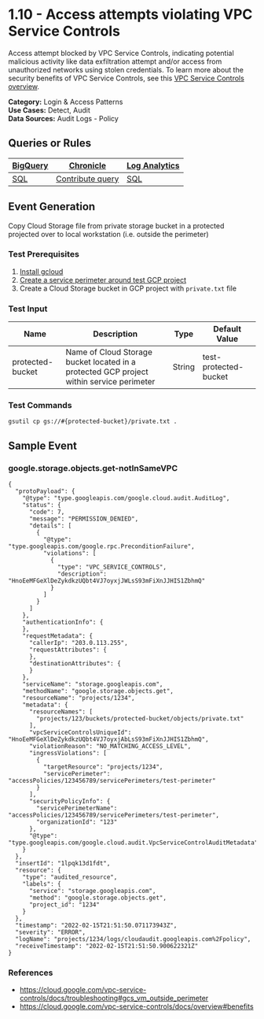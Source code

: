 # 1.10 - Access attempts violating VPC Service Controls
Access attempt blocked by VPC Service Controls, indicating potential malicious activity like data exfiltration attempt
and/or access from unauthorized networks using stolen credentials. To learn more about the security benefits of VPC Service Controls,
see this [VPC Service Controls overview](https://cloud.google.com/vpc-service-controls/docs/overview#benefits).


**Category:** Login & Access Patterns
</br>
**Use Cases:** Detect, Audit
</br>
**Data Sources:** Audit Logs - Policy
</br>



## Queries or Rules
[BigQuery](https://cloud.google.com/bigquery/) | [Chronicle](https://chronicle.security/) | [Log Analytics](https://cloud.google.com/logging/docs/log-analytics)
--- | --- | ---
[SQL](../../backends/bigquery/sql/1_10_access_attempts_blocked_by_VPC_SC.sql) | [Contribute query](../../CONTRIBUTING.md) | [SQL](../../backends/log_analytics/sql/1_10_access_attempts_blocked_by_VPC_SC.sql)

## Event Generation

Copy Cloud Storage file from private storage bucket in a protected projected over to local workstation (i.e. outside the perimeter)





### Test Prerequisites
1. [Install gcloud](https://cloud.google.com/sdk/docs/install)
1. [Create a service perimeter around test GCP project](https://cloud.google.com/vpc-service-controls/docs/create-service-perimeters)
1. Create a Cloud Storage bucket in GCP project with `private.txt` file


### Test Input
| Name | Description | Type | Default Value |
|------|-------------|------|---------------|
| protected-bucket | Name of Cloud Storage bucket located in a protected GCP project within service perimeter | String | test-protected-bucket|

### Test Commands
```
gsutil cp gs://#{protected-bucket}/private.txt .
```



## Sample Event


### google.storage.objects.get-notInSameVPC
```
{
  "protoPayload": {
    "@type": "type.googleapis.com/google.cloud.audit.AuditLog",
    "status": {
      "code": 7,
      "message": "PERMISSION_DENIED",
      "details": [
        {
          "@type": "type.googleapis.com/google.rpc.PreconditionFailure",
          "violations": [
            {
              "type": "VPC_SERVICE_CONTROLS",
              "description": "HnoEeMFGeXlDeZykdkzUQbt4VJ7oyxjJWLsS93mFiXnJJHIS1ZbhmQ"
            }
          ]
        }
      ]
    },
    "authenticationInfo": {
    },
    "requestMetadata": {
      "callerIp": "203.0.113.255",
      "requestAttributes": {
      },
      "destinationAttributes": {
      }
    },
    "serviceName": "storage.googleapis.com",
    "methodName": "google.storage.objects.get",
    "resourceName": "projects/1234",
    "metadata": {
      "resourceNames": [
        "projects/123/buckets/protected-bucket/objects/private.txt"
      ],
      "vpcServiceControlsUniqueId": "HnoEeMFGeXlDeZykdkzUQbt4VJ7oyxjAbLsS93mFiXnJJHIS1ZbhmQ",
      "violationReason": "NO_MATCHING_ACCESS_LEVEL",
      "ingressViolations": [
        {
          "targetResource": "projects/1234",
          "servicePerimeter": "accessPolicies/123456789/servicePerimeters/test-perimeter"
        }
      ],
      "securityPolicyInfo": {
        "servicePerimeterName": "accessPolicies/123456789/servicePerimeters/test-perimeter",
        "organizationId": "123"
      },
      "@type": "type.googleapis.com/google.cloud.audit.VpcServiceControlAuditMetadata"
    }
  },
  "insertId": "1lpqk13d1fdt",
  "resource": {
    "type": "audited_resource",
    "labels": {
      "service": "storage.googleapis.com",
      "method": "google.storage.objects.get",
      "project_id": "1234"
    }
  },
  "timestamp": "2022-02-15T21:51:50.071173943Z",
  "severity": "ERROR",
  "logName": "projects/1234/logs/cloudaudit.googleapis.com%2Fpolicy",
  "receiveTimestamp": "2022-02-15T21:51:50.900622321Z"
}
```



### References
- https://cloud.google.com/vpc-service-controls/docs/troubleshooting#gcs_vm_outside_perimeter
- https://cloud.google.com/vpc-service-controls/docs/overview#benefits
    
